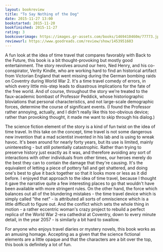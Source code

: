 ```yaml
---
layout: bookreview
title: "To Say Nothing of the Dog"
date: 2015-11-27 13:00
bookstarted: 2015-11-20
bookfinished: 2015-11-27
rating: 3
bookcoverimage: https://images.gr-assets.com/books/1469410460m/77773.jpg
reviewurl: https://www.goodreads.com/review/show/1453951603
---
```


A fun look at the idea of time travel that compares favorably with Back to the Future, this book is a bit thought-provoking but mostly good entertainment. The story revolves around our hero, Ned Henry, and his co-conspirator, Verity Kindle, who are working hard to find an historical artifact from Victorian England that went missing during the German bombing raids on Coventry during World War 2. It's a time travel comedy of errors, in which every little mis-step leads to disastrous implications for the fate of the free world. And of course, throughout the story we're treated to the faux-academic bombast of Professor Peddick, whose historiographic bloviations that personal characteristics, and not large-scale demographic forces, determine the course of significant events. (I found the Professor rather annoying, actually, and I didn't really like this too-obvious device; rather than provoking thought, it made me want to skip through his dialog.)



The science fiction element of the story is a kind of fun twist on the idea of time travel. In this take on the concept, time travel is not some dangerous new invention that a mad scientist invented in his lab and is using to wreak havoc. It's been around for nearly forty years, but its use is limited, mainly uninteresting - but still potentially catastrophic. Rather than trying to preserve history just exactly as it was, and therefore avoiding any sort of interactions with other individuals from other times, our heroes merely do the best they can to contain the damage that they're causing. It's the equivalent of letting a piece of pottery fall and get shattered, and doing one's best to glue it back together so that it looks more or less as it did before. I enjoyed that approach to the idea of time travel, because I thought it gave the narrative quite a few interesting places to go that wouldn't have been available with more stringent rules. On the other hand, the force which balances out all of the blundering mistakes - the time travel device which is simply called "the net" - is attributed all sorts of omniscience which is a little difficult to figure out. And the conflict which sets the whole thing in motion - a rather eccentric woman's crazy project to rebuild a perfect replica of the World War 2-era cathedral at Coventry, down to every minute detail, in the year 2057 - is similarly a bit hard to swallow.



For anyone who enjoys travel diaries or mystery novels, this book works as an amusing homage. Accepting as a given that the science fictional elements are a little opaque and that the characters are a bit over the top, this book is definitely a lot of fun.